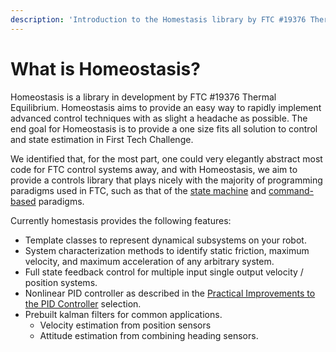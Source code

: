 ```yaml
---
description: 'Introduction to the Homestasis library by FTC #19376 Thermal Equilibrium'
---
```


# What is Homeostasis?

Homeostasis is a library in development by FTC \#19376 Thermal Equilibrium. Homeostasis aims to provide an easy way to rapidly implement advanced control techniques with as slight a headache as possible. The end goal for Homeostasis is to provide a one size fits all solution to control and state estimation in First Tech Challenge. 

We identified that, for the most part, one could very elegantly abstract most code for FTC control systems away, and with Homeostasis, we aim to provide a controls library that plays nicely with the majority of programming paradigms used in FTC, such as that of the [state machine](https://gm0.org/en/latest/docs/software/finite-state-machines.html) and [command-based](https://docs.ftclib.org/ftclib/command-base/command-system) paradigms. 

Currently homestasis provides the following features:

* Template classes to represent dynamical subsystems on your robot.
* System characterization methods to identify static friction, maximum velocity, and maximum acceleration of any arbitrary system. 
* Full state feedback control for multiple input single output velocity / position systems. 
* Nonlinear PID controller as described in the [Practical Improvements to the PID Controller](https://www.ctrlaltftc.com/practical-improvements-to-pid) selection.
* Prebuilt kalman filters for common applications.
  * Velocity estimation from position sensors
  * Attitude estimation from combining heading sensors.  



